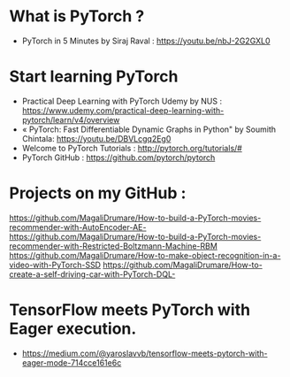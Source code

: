 # What is PyTorch ? 
* PyTorch in 5 Minutes by Siraj Raval : https://youtu.be/nbJ-2G2GXL0

# Start learning PyTorch
* Practical Deep Learning with PyTorch Udemy by NUS : https://www.udemy.com/practical-deep-learning-with-pytorch/learn/v4/overview 
* « PyTorch: Fast Differentiable Dynamic Graphs in Python" by Soumith Chintala: https://youtu.be/DBVLcgq2Eg0
* Welcome to PyTorch Tutorials : http://pytorch.org/tutorials/#
* PyTorch GitHub : https://github.com/pytorch/pytorch

# Projects on my GitHub : 
https://github.com/MagaliDrumare/How-to-build-a-PyTorch-movies-recommender-with-AutoEncoder-AE-
https://github.com/MagaliDrumare/How-to-build-a-PyTorch-movies-recommender-with-Restricted-Boltzmann-Machine-RBM
https://github.com/MagaliDrumare/How-to-make-object-recognition-in-a-video-with-PyTorch-SSD
https://github.com/MagaliDrumare/How-to-create-a-self-driving-car-with-PyTorch-DQL-

# TensorFlow meets PyTorch with Eager execution.
* https://medium.com/@yaroslavvb/tensorflow-meets-pytorch-with-eager-mode-714cce161e6c





